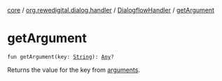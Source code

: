 [core](../../index.md) / [org.rewedigital.dialog.handler](../index.md) / [DialogflowHandler](index.md) / [getArgument](./get-argument.md)

# getArgument

`fun getArgument(key: `[`String`](https://kotlinlang.org/api/latest/jvm/stdlib/kotlin/-string/index.html)`): `[`Any`](https://kotlinlang.org/api/latest/jvm/stdlib/kotlin/-any/index.html)`?`

Returns the value for the key from [arguments](arguments.md).

